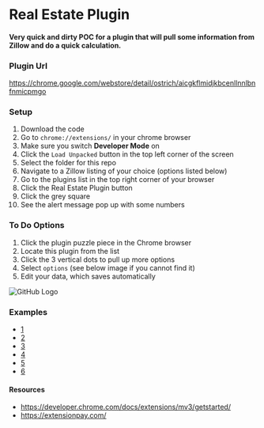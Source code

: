 # Real Estate Plugin

#### Very quick and dirty POC for a plugin that will pull some information from Zillow and do a quick calculation.

### Plugin Url

https://chrome.google.com/webstore/detail/ostrich/aicgkflmidjkbcenllnnlbnfnmicpmgo

### Setup

1. Download the code
1. Go to `chrome://extensions/` in your chrome browser
1. Make sure you switch **Developer Mode** on
1. Click the `Load Unpacked` button in the top left corner of the screen
1. Select the folder for this repo
1. Navigate to a Zillow listing of your choice (options listed below)
1. Go to the plugins list in the top right corner of your browser
1. Click the Real Estate Plugin button
1. Click the grey square
1. See the alert message pop up with some numbers

### To Do Options

1. Click the plugin puzzle piece in the Chrome browser
1. Locate this plugin from the list
1. Click the 3 vertical dots to pull up more options
1. Select `options` (see below image if you cannot find it)
1. Edit your data, which saves automatically

![GitHub Logo](/images/option.png)

### Examples

- [1](https://www.zillow.com/homedetails/3811-Rosemary-Ln-SE-Conyers-GA-30013/15010366_zpid/)
- [2](https://www.zillow.com/homedetails/27-17-42nd-Rd-19E-Long-Island-City-NY-11101/2069919206_zpid/)
- [3](https://www.zillow.com/homedetails/1509-Washington-Ave-Northampton-PA-18067/10116971_zpid/)
- [4](https://www.zillow.com/homedetails/1336-E-6th-St-Bethlehem-PA-18015/10163633_zpid/)
- [5](https://www.zillow.com/homes/for_sale/10126526_zpid/?utm_source=email&utm_medium=email&utm_campaign=emo-instantsavedsearch&rtoken=77052707-abbf-446f-8e32-74ddcc6526a1~X1-ZUvaw5ca80muq1_56tmi&utm_term=urn:msg:202109021759305427ba3d7b40312c&utm_content=sentEmailDate-forsaleimage-PSS&searchQueryState=%7B%22usersSearchTerm%22%3A%22Northampton+County%2C+PA%22%2C%22mapBounds%22%3A%7B%22west%22%3A-75.8416164033203%2C%22east%22%3A-74.81851459667968%2C%22south%22%3A40.486694974332536%2C%22north%22%3A41.017774742995734%7D%2C%22regionSelection%22%3A%5B%7B%22regionId%22%3A3112%2C%22regionType%22%3A4%7D%5D%2C%22filterState%22%3A%7B%22price%22%3A%7B%22min%22%3A50000%2C%22max%22%3A150000%7D%2C%22mp%22%3A%7B%22min%22%3A178%2C%22max%22%3A364%7D%2C%22sort%22%3A%7B%22value%22%3A%22globalrelevanceex%22%7D%2C%22nc%22%3A%7B%22value%22%3Afalse%7D%2C%22fore%22%3A%7B%22value%22%3Afalse%7D%2C%22cmsn%22%3A%7B%22value%22%3Afalse%7D%2C%22auc%22%3A%7B%22value%22%3Afalse%7D%2C%22ah%22%3A%7B%22value%22%3Atrue%7D%2C%22mf%22%3A%7B%22value%22%3Afalse%7D%7D%2C%22mapZoom%22%3A11%2C%22savedSearchEnrollmentId%22%3A%22X1-SS0hxqkbf5e2gw1000000000_1r7kj%22%7D&3col=true)
- [6](https://www.zillow.com/homedetails/349-N-Clinton-Ave-Lindenhurst-NY-11757/32603502_zpid/)

#### Resources

- https://developer.chrome.com/docs/extensions/mv3/getstarted/
- https://extensionpay.com/

